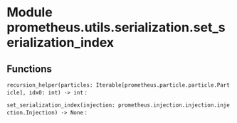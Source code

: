 Module prometheus.utils.serialization.set_serialization_index
=============================================================

Functions
---------

    
`recursion_helper(particles: Iterable[prometheus.particle.particle.Particle], idx0: int) ‑> int`
:   

    
`set_serialization_index(injection: prometheus.injection.injection.injection.Injection) ‑> None`
: